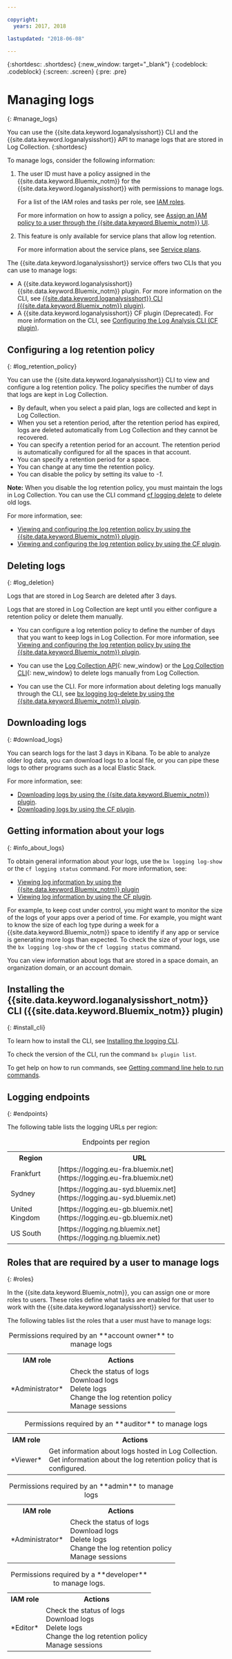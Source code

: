 ```yaml
---

copyright:
  years: 2017, 2018

lastupdated: "2018-06-08"

---
```


{:shortdesc: .shortdesc}
{:new_window: target="_blank"}
{:codeblock: .codeblock}
{:screen: .screen}
{:pre: .pre}


# Managing logs
{: #manage_logs}

You can use the {{site.data.keyword.loganalysisshort}} CLI and the {{site.data.keyword.loganalysisshort}} API to manage logs that are stored in Log Collection.
{:shortdesc}

To manage logs, consider the following information:

1. The user ID must have a policy assigned in the {{site.data.keyword.Bluemix_notm}} for the {{site.data.keyword.loganalysisshort}} with permissions to manage logs. 

    For a list of the IAM roles and tasks per role, see [IAM roles](/docs/services/CloudLogAnalysis/security_ov.html#iam_roles). 
	
	For more information on how to assign a policy, see [Assign an IAM policy to a user through the {{site.data.keyword.Bluemix_notm}} UI](/docs/services/CloudLogAnalysis/security/grant_permissions.html#grant_permissions_ui_account).
	
2. This feature is only available for service plans that allow log retention. 

    For more information about the service plans, see [Service plans](/docs/services/CloudLogAnalysis/log_analysis_ov.html#plans).

The {{site.data.keyword.loganalysisshort}} service offers two CLIs that you can use to manage logs:

* A {{site.data.keyword.loganalysisshort}} {{site.data.keyword.Bluemix_notm}} plugin. For more information on the CLI, see [{{site.data.keyword.loganalysisshort}} CLI ({{site.data.keyword.Bluemix_notm}} plugin)](/docs/services/CloudLogAnalysis/reference/log_analysis_cli_cloud.html#log_analysis_cli).
* A {{site.data.keyword.loganalysisshort}} CF plugin (Deprecated). For more information on the CLI, see [Configuring the Log Analysis CLI (CF plugin)](/docs/services/CloudLogAnalysis/reference/logging_cli.html#logging_cli).


## Configuring a log retention policy
{: #log_retention_policy}

You can use the {{site.data.keyword.loganalysisshort}} CLI to view and configure a log retention policy. The policy specifies the number of days that logs are kept in Log Collection. 

* By default, when you select a paid plan, logs are collected and kept in Log Collection. 
* When you set a retention period, after the retention period has expired, logs are deleted automatically from Log Collection and they cannot be recovered.
* You can specify a retention period for an account. The retention period is automatically configured for all the spaces in that account. 
* You can specify a retention period for a space.
* You can change at any time the retention policy.
* You can disable the policy by setting its value to *-1*. 

**Note:** When you disable the log retention policy, you must maintain the logs in Log Collection. You can use the CLI command [cf logging delete](/docs/services/CloudLogAnalysis/reference/logging_cli.html#delete) to delete old logs.

For more information, see:

* [Viewing and configuring the log retention policy by using the {{site.data.keyword.Bluemix_notm}} plugin](/docs/services/CloudLogAnalysis/how-to/manage-logs/configuring_retention_policy_cloud.html#configuring_retention_policy).
* [Viewing and configuring the log retention policy by using the CF plugin](/docs/services/CloudLogAnalysis/how-to/manage-logs/configuring_retention_policy.html#configuring_retention_policy).


## Deleting logs
{: #log_deletion}

Logs that are stored in Log Search are deleted after 3 days.

Logs that are stored in Log Collection are kept until you either configure a retention policy or delete them manually. 

* You can configure a log retention policy to define the number of days that you want to keep logs in Log Collection. For more information, see [Viewing and configuring the log retention policy by using the {{site.data.keyword.Bluemix_notm}} plugin](/docs/services/CloudLogAnalysis/how-to/manage-logs/configuring_retention_policy_cloud.html#configuring_retention_policy).

* You can use the [Log Collection API](https://console.bluemix.net/apidocs/948-ibm-cloud-log-collection-api?&language=node&env_id=ibm%3Ayp%3Aus-south#introduction){: new_window} or the [Log Collection CLI](/docs/services/CloudLogAnalysis/reference/log_analysis_cli_cloud.html#log_analysis_cli){: new_window} to delete logs manually from Log Collection. 

* You can use the CLI. For more information about deleting logs manually through the CLI, see [bx logging log-delete by using the {{site.data.keyword.Bluemix_notm}} plugin](/docs/services/CloudLogAnalysis/how-to/manage-logs/deleting_logs_cloud.html#deleting_logs).
    


## Downloading logs
{: #download_logs}

You can search logs for the last 3 days in Kibana. To be able to analyze older log data, you can download logs to a local file, or you can pipe these logs to other programs such as a local Elastic Stack. 

For more information, see:

* [Downloading logs by using the {{site.data.keyword.Bluemix_notm}} plugin](/docs/services/CloudLogAnalysis/how-to/manage-logs/downloading_logs_cloud.html#downloading_logs).
* [Downloading logs by using the CF plugin](/docs/services/CloudLogAnalysis/how-to/manage-logs/downloading_logs.html#downloading_logs).



## Getting information about your logs
{: #info_about_logs}

To obtain general information about your logs, use the `bx logging log-show` or the `cf logging status` command. For more information, see:

* [Viewing log information by using the {{site.data.keyword.Bluemix_notm}} plugin](/docs/services/CloudLogAnalysis/how-to/manage-logs/viewing_log_information_cloud.html#viewing_log_status)
* [Viewing log information by using the CF plugin](/docs/services/CloudLogAnalysis/how-to/manage-logs/viewing_log_information.html#viewing_log_status).

For example, to keep cost under control, you might want to monitor the size of the logs of your apps over a period of time. For example, you might want to know the size of each log type during a week for a {{site.data.keyword.Bluemix_notm}} space to identify if any app or service is generating more logs than expected. To check the size of your logs, use the `bx logging log-show` or the `cf logging status` command.

You can view information about logs that are stored in a space domain, an organization domain, or an account domain.



## Installing the {{site.data.keyword.loganalysisshort_notm}} CLI ({{site.data.keyword.Bluemix_notm}} plugin)
{: #install_cli}

To learn how to install the CLI, see [Installing the logging CLI](/docs/services/CloudLogAnalysis/how-to/manage-logs/config_log_collection_cli_cloud.html#config_log_collection_cli).

To check the version of the CLI, run the command `bx plugin list`.

To get help on how to run commands, see [Getting command line help to run commands](/docs/services/CloudLogAnalysis/how-to/manage-logs/config_log_collection_cli_cloud.html#command_cli_help).


## Logging endpoints
{: #endpoints}

The following table lists the logging URLs per region:

<table>
    <caption>Endpoints per region</caption>
    <tr>
      <th>Region</th>
      <th>URL</th>
    </tr>
	<tr>
      <td>Frankfurt</td>
	  <td>[https://logging.eu-fra.bluemix.net](https://logging.eu-fra.bluemix.net)</td>
    </tr>
	<tr>
      <td>Sydney</td>
	  <td>[https://logging.au-syd.bluemix.net](https://logging.au-syd.bluemix.net)</td>
    </tr>
	<tr>
      <td>United Kingdom</td>
	  <td>[https://logging.eu-gb.bluemix.net](https://logging.eu-gb.bluemix.net)</td>
    </tr>
    <tr>
      <td>US South</td>
      <td>[https://logging.ng.bluemix.net](https://logging.ng.bluemix.net)</td>
    </tr>
</table>

## Roles that are required by a user to manage logs
{: #roles}

In the {{site.data.keyword.Bluemix_notm}}, you can assign one or more roles to users. These roles define what tasks are enabled for that user to work with the {{site.data.keyword.loganalysisshort}} service. 

The following tables list the roles that a user must have to manage logs:

<table>
  <caption>Permissions required by an **account owner** to manage logs</caption>
  <tr>
	<th>IAM role</th>
	<th>Actions</th>
  </tr>
  <tr>
    <td>*Administrator*</td>
    <td>Check the status of logs </br>Download logs </br>Delete logs </br>Change the log retention policy </br>Manage sessions </td>
</table>

<table>
  <caption>Permissions required by an **auditor** to manage logs</caption>
  <tr>
	<th>IAM role</th>
	<th>Actions</th>
  </tr>
  <tr>
    <td>*Viewer*</td>
    <td>Get information about logs hosted in Log Collection. </br>Get information about the log retention policy that is configured. </td>
</table>

<table>
  <caption>Permissions required by an **admin** to manage logs</caption>
  <tr>
	<th>IAM role</th>
	<th>Actions</th>
  </tr>
  <tr>
    <td>*Administrator*</td>
    <td>Check the status of logs </br>Download logs </br>Delete logs </br>Change the log retention policy </br>Manage sessions </td>
</table>

<table>
  <caption>Permissions required by a **developer** to manage logs.</caption>
  <tr>
	<th>IAM role</th>
	<th>Actions</th>
  </tr>
  <tr>
    <td>*Editor*</td>
    <td>Check the status of logs </br>Download logs </br>Delete logs </br>Change the log retention policy </br>Manage sessions</td>
</table>

